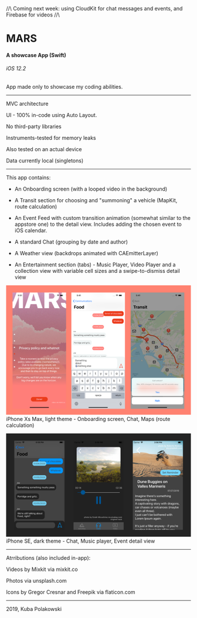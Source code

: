 //\\ Coming next week: using CloudKit for chat messages and events, and Firebase for videos //\\

# MARS
#### A showcase App (Swift)
###### iOS 12.2


App made only to showcase my coding abilities.

-----------------------
MVC architecture

UI - 100% in-code using Auto Layout.

No third-party libraries

Instruments-tested for memory leaks

Also tested on an actual device



Data currently local (singletons)


________________________________________
This app contains:

- An Onboarding screen (with a looped video in the background)

- A Transit section for choosing and "summoning" a vehicle (MapKit, route calculation)

- An Event Feed with custom transition animation (somewhat similar to the appstore one) to the detail view. 
Includes adding the chosen event to iOS calendar.

- A standard Chat (grouping by date and author)

- A Weather view (backdrops animated with CAEmitterLayer)

- An Entertainment section (tabs) - Music Player, Video Player and a collection view with variable cell sizes and a swipe-to-dismiss detail view

![iPhone Xs Max, light theme](/git-screenshots/screenshots-xs-light.png?raw=true)
iPhone Xs Max, light theme - Onboarding screen, Chat, Maps (route calculation)

![iPhone SE, dark theme](/git-screenshots/screenshots-se-dark.png?raw=true)
iPhone SE, dark theme - Chat, Music player, Event detail view


________________________________________

Atrributions (also included in-app):


Videos by Mixkit via mixkit.co

Photos via unsplash.com

Icons by Gregor Cresnar and Freepik via flaticon.com



-------------------------------
2019, Kuba Polakowski

